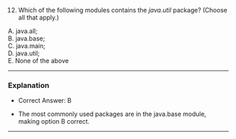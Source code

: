12. Which of the following modules contains the *java.util* package? (Choose all that apply.)

A. java.all; <br>
B. java.base; <br>
C. java.main; <br>
D. java.util; <br>
E. None of the above <br>

---
### Explanation ###

- Correct Answer: B

- The most commonly used packages are in the java.base module, making option B correct.
---

